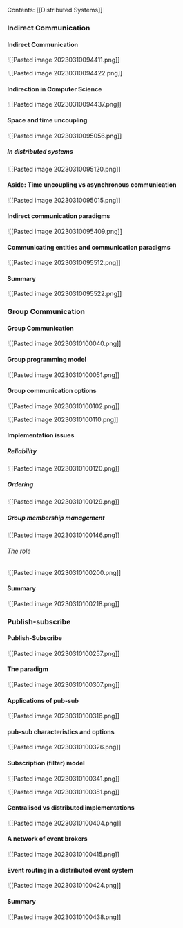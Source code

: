 Contents:
[[Distributed Systems]]

### Indirect Communication
#### Indirect Communication
![[Pasted image 20230310094411.png]]

![[Pasted image 20230310094422.png]]
#### Indirection in Computer Science
![[Pasted image 20230310094437.png]]

#### Space and time uncoupling
![[Pasted image 20230310095056.png]]

##### In distributed systems
![[Pasted image 20230310095120.png]]

#### Aside: Time uncoupling vs asynchronous communication
![[Pasted image 20230310095015.png]]

#### Indirect communication paradigms
![[Pasted image 20230310095409.png]]

#### Communicating entities and communication paradigms
![[Pasted image 20230310095512.png]]

#### Summary
![[Pasted image 20230310095522.png]]


### Group Communication
#### Group Communication
![[Pasted image 20230310100040.png]]

#### Group programming model
![[Pasted image 20230310100051.png]]

#### Group communication options
![[Pasted image 20230310100102.png]]

![[Pasted image 20230310100110.png]]

#### Implementation issues
##### Reliability
![[Pasted image 20230310100120.png]]

##### Ordering
![[Pasted image 20230310100129.png]]

##### Group membership management
![[Pasted image 20230310100146.png]]

###### The role
![[Pasted image 20230310100200.png]]

#### Summary
![[Pasted image 20230310100218.png]]

### Publish-subscribe
#### Publish-Subscribe
![[Pasted image 20230310100257.png]]

#### The paradigm
![[Pasted image 20230310100307.png]]

#### Applications of pub-sub
![[Pasted image 20230310100316.png]]

#### pub-sub characteristics and options
![[Pasted image 20230310100326.png]]

#### Subscription (filter) model
![[Pasted image 20230310100341.png]]

![[Pasted image 20230310100351.png]]

#### Centralised vs distributed implementations
![[Pasted image 20230310100404.png]]

#### A network of event brokers
![[Pasted image 20230310100415.png]]

#### Event routing in a distributed event system
![[Pasted image 20230310100424.png]]

#### Summary
![[Pasted image 20230310100438.png]]
